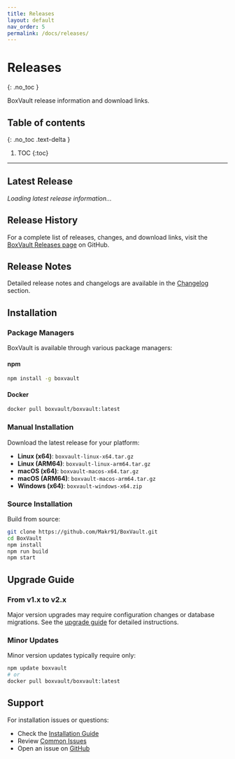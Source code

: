 ```yaml
---
title: Releases
layout: default
nav_order: 5
permalink: /docs/releases/
---
```


# Releases
{: .no_toc }

BoxVault release information and download links.

## Table of contents
{: .no_toc .text-delta }

1. TOC
{:toc}

---

## Latest Release

<div id="latest-release-content">
  <p><em>Loading latest release information...</em></p>
</div>

## Release History

For a complete list of releases, changes, and download links, visit the [BoxVault Releases page](https://github.com/Makr91/BoxVault/releases) on GitHub.

## Release Notes

Detailed release notes and changelogs are available in the [Changelog](changelog/) section.

## Installation

### Package Managers

BoxVault is available through various package managers:

#### npm
```bash
npm install -g boxvault
```

#### Docker
```bash
docker pull boxvault/boxvault:latest
```

### Manual Installation

Download the latest release for your platform:

- **Linux (x64)**: `boxvault-linux-x64.tar.gz`
- **Linux (ARM64)**: `boxvault-linux-arm64.tar.gz`
- **macOS (x64)**: `boxvault-macos-x64.tar.gz`
- **macOS (ARM64)**: `boxvault-macos-arm64.tar.gz`
- **Windows (x64)**: `boxvault-windows-x64.zip`

### Source Installation

Build from source:

```bash
git clone https://github.com/Makr91/BoxVault.git
cd BoxVault
npm install
npm run build
npm start
```

## Upgrade Guide

### From v1.x to v2.x

Major version upgrades may require configuration changes or database migrations. See the [upgrade guide](guides/upgrade/) for detailed instructions.

### Minor Updates

Minor version updates typically require only:

```bash
npm update boxvault
# or
docker pull boxvault/boxvault:latest
```

## Support

For installation issues or questions:

- Check the [Installation Guide](guides/installation/)
- Review [Common Issues](guides/troubleshooting/)
- Open an issue on [GitHub](https://github.com/Makr91/BoxVault/issues)
